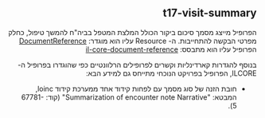 <div dir="rtl" markdown="1">

## t17-visit-summary


הפרופיל מייצג מסמך סיכום ביקור הכולל המלצת המטפל בביה"ח להמשך טיפול, כחלק מפרטי הבקשה להתחייבות.
ה- Resource עליו הוא מוגדר: [DocumentReference](https://hl7.org/fhir/R4/documentreference.html)
הפרופיל עליו הוא מתבסס:  [il-core-document-reference](https://hl7.org/fhir/R4/documentreference.html)

בנוסף להגדרות קארדינליות וקשרים לפרופילים הרלוונטיים כפי שהוגדרו בפרופיל ה- ILCORE, הפרופיל בפרויקט הנוכחי מתייחס גם למידע הבא:
* חובת הזנה של סוג מסמך עם לפחות קידוד אחד ממערכת קידוד loinc, המבטא: "Summarization of encounter note Narrative" (קוד: 67781-5).

</div>
